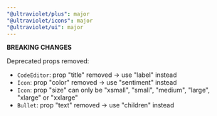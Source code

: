 ```yaml
---
"@ultraviolet/plus": major
"@ultraviolet/icons": major
"@ultraviolet/ui": major
---
```


**BREAKING CHANGES**

Deprecated props removed:
- `CodeEditor`: prop "title" removed -> use "label" instead
- `Icon`:  prop "color" removed -> use "sentiment" instead
- `Icon`: prop "size" can only be "xsmall", "small", "medium", "large", "xlarge" or "xxlarge" 
- `Bullet`: prop "text" removed -> use "children" instead